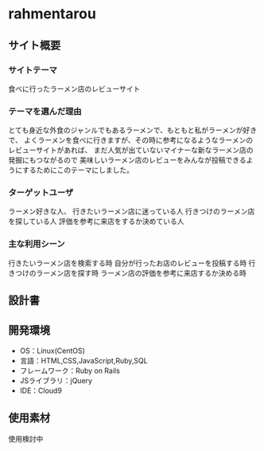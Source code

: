 # rahmentarou


## サイト概要

### サイトテーマ
食べに行ったラーメン店のレビューサイト

### テーマを選んだ理由
とても身近な外食のジャンルでもあるラーメンで、もともと私がラーメンが好きで、
よくラーメンを食べに行きますが、その時に参考になるようなラーメンのレビューサイトがあれば、
まだ人気が出ていないマイナーな新なラーメン店の発掘にもつながるので
美味しいラーメン店のレビューをみんなが投稿できるようにするためにこのテーマにしました。

### ターゲットユーザ
ラーメン好きな人、
行きたいラーメン店に迷っている人
行きつけのラーメン店を探している人
評価を参考に来店をするか決めている人

### 主な利用シーン
行きたいラーメン店を検索する時
自分が行ったお店のレビューを投稿する時
行きつけのラーメン店を探す時
ラーメン店の評価を参考に来店するか決める時


## 設計書


## 開発環境
- OS：Linux(CentOS)
- 言語：HTML,CSS,JavaScript,Ruby,SQL
- フレームワーク：Ruby on Rails
- JSライブラリ：jQuery
- IDE：Cloud9

## 使用素材
使用検討中